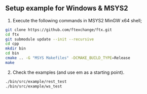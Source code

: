 ## Setup example for Windows & MSYS2
1. Execute the following commands in MSYS2 MinGW x64 shell;
```bash
git clone https://github.com/ftexchange/ftx.git
cd ftx
git submodule update --init --recursive
cd cpp
mkdir bin
cd bin
cmake .. -G "MSYS Makefiles" -DCMAKE_BUILD_TYPE=Release
make
```
2. Check the examples (and use em as a starting point).
```bash
./bin/src/example/rest_test
./bin/src/example/ws_test
```
